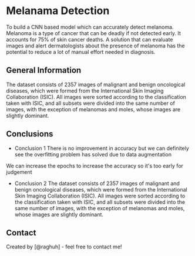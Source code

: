 # Melanama Detection

 To build a CNN based model which can accurately detect melanoma. Melanoma is a type of cancer that can be deadly if not detected early. It accounts for 75% of skin cancer deaths. 
 A solution that can evaluate images and alert dermatologists about the presence of melanoma has the potential to reduce a lot of manual effort needed in diagnosis.

## General Information

The dataset consists of 2357 images of malignant and benign oncological diseases, which were formed from the International Skin Imaging Collaboration (ISIC). All images were sorted according to the classification taken with ISIC, and all subsets were divided into the same number of images, with the exception of melanomas and moles, whose images are slightly dominant.

## Conclusions

- Conclusion 1 There is no improvement in accuracy but we can definitely see the overfitting problem has solved due to data augmentation

We can increase the epochs to increase the accuracy so it's too early for judgement

- Conclusion 2 The dataset consists of 2357 images of malignant and benign oncological diseases, which were formed from the International Skin Imaging Collaboration (ISIC). All images were sorted according to the classification taken with ISIC, and all subsets were divided into the same number of images, with the exception of melanomas and moles, whose images are slightly dominant.


## Contact
Created by [@raghuh] - feel free to contact me!